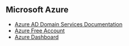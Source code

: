 ## Microsoft Azure
   - [Azure AD Domain Services Documentation](https://docs.microsoft.com/en-us/azure/active-directory-domain-services/)
   - [Azure Free Account](https://azure.microsoft.com/en-us/offers/ms-azr-0044p/)
   - [Azure Dashboard](https://portal.azure.com/#dashboard/)

